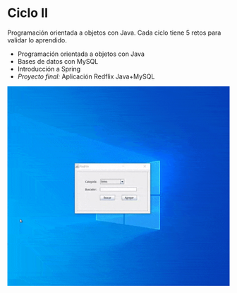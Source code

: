 # Ciclo II

Programación orientada a objetos con Java. Cada ciclo tiene 5 retos para validar lo aprendido.

- Programación orientada a objetos con Java
- Bases de datos con MySQL
- Introducción a Spring
- *Proyecto final:* Aplicación Redflix Java+MySQL
<img src="./RedFlix.gif">